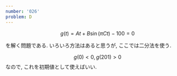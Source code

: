 ```yaml
---
number: '026'
problem: D
---
```

$$
g(t) = At + B\sin(\pi Ct) - 100 = 0
$$

を解く問題である. いろいろ方法はあると思うが, ここでは二分法を使う.

$$ g(0) \lt 0, g(201) \gt 0 $$ なので, これを初期値として使えばいい.
